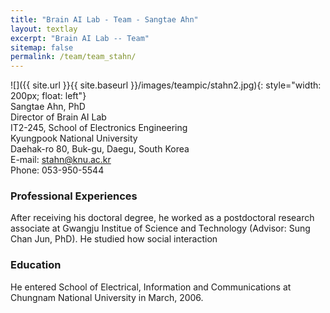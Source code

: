 ```yaml
---
title: "Brain AI Lab - Team - Sangtae Ahn"
layout: textlay
excerpt: "Brain AI Lab -- Team"
sitemap: false
permalink: /team/team_stahn/
---
```


![]({{ site.url }}{{ site.baseurl }}/images/teampic/stahn2.jpg){: style="width: 200px; float: left"}
<br/>
Sangtae Ahn, PhD <br/>
Director of Brain AI Lab <br/>
IT2-245, School of Electronics Engineering<br/>
Kyungpook National University<br/>
Daehak-ro 80, Buk-gu, Daegu, South Korea<br/>
E-mail: stahn@knu.ac.kr<br/>
Phone: 053-950-5544<br/>



### Professional Experiences
After receiving his doctoral degree, he worked as a postdoctoral research associate at Gwangju Institue of Science and Technology (Advisor: Sung Chan Jun, PhD). He studied how social interaction 


### Education
He entered School of Electrical, Information and Communications at Chungnam National University in March, 2006. 




   
